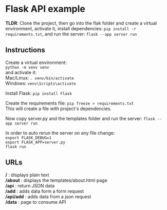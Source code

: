 # Flask API example

**TLDR**: Clone the project, then go into the flak folder and create a virtual environment, activate it, install dependencies: ```pip install -r requirements.txt```, and run the server: ```flask --app server run```       

## Instructions 

Create a virtual environment:  
```python -m venv venv```  
and activate it:  
Mac/Linux: ```. venv/bin/activate```  
Windows: ```venv\Scripts\activate```    

Install Flask: ```pip install Flask```   

Create the requirements file: ```pip freeze > requirements.txt```  
This will create a file with project's dependencies.  

Now copy server.py and the templates folder and run the server: ```flask --app server run```    

In order to auto rerun the server on any file change:  
```export FLASK_DEBUG=1```  
```export FLASK_APP=server.py```  
```flask run``` 


## URLs

**/** : displays plain text         
**/about** : displays the templates/about.html page  
**/api** : return JSON data  
**/add** : adds data form a form request  
**/api/add** : adds data from a json request  
**/data** : page to consume API